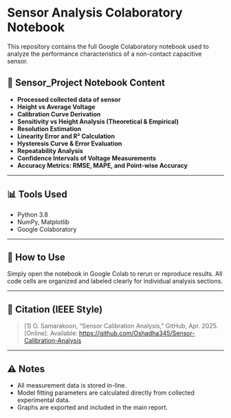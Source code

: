 # Sensor Analysis Colaboratory Notebook

This repository contains the full Google Colaboratory notebook used to analyze the performance characteristics of a non-contact capacitive sensor.

## 📘 Sensor_Project Notebook Content


- **Processed collected data of sensor**
- **Height vs Average Voltage**
- **Calibration Curve Derivation**
- **Sensitivity vs Height Analysis (Theoretical & Empirical)**
- **Resolution Estimation**
- **Linearity Error and R² Calculation**
- **Hysteresis Curve & Error Evaluation**
- **Repeatability Analysis**
- **Confidence Intervals of Voltage Measurements**
- **Accuracy Metrics: RMSE, MAPE, and Point-wise Accuracy**

---

## 📊 Tools Used

- Python 3.8
- NumPy, Matplotlib
- Google Colaboratory 

---

## 📝 How to Use

Simply open the notebook in Google Colab to rerun or reproduce results. All code cells are organized and labeled clearly for individual analysis sections.

---


## 📎 Citation (IEEE Style)

> [1] O. Samarakoon, “Sensor Calibration Analysis,” GitHub, Apr. 2025. [Online]. Available: https://github.com/Oshadha345/Sensor-Calibration-Analysis

---

## ⚠️ Notes

- All measurement data is stored in-line.
- Model fitting parameters are calculated directly from collected experimental data.
- Graphs are exported and included in the main report.



